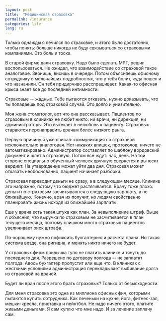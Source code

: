 ```yaml
---
layout: post
title:  "Медицинская страховка"
permalink: /insurance
categories: life
lang: ru
---
```


Только однажды я лечился по страховке, и этого было достаточно, чтобы понять:
больше никогда не буду связываться со страховыми компаниями. Это боль и тоска.

В старой фирме дали страховку. Надо было сделать МРТ, решил воспользоваться. Не
ожидал, что взаимодействие со страховой такое аналоговое. Звонишь, висишь в
очереди. Потом объясняешь офисному сотруднику в мельчайших подробностях, что у
тебя болит, куда пошел и что назначили. Он тебя придирчиво
расспрашивает. Какая-то офисная крыса знает все до последней интимности.

Страховые -- жадные. Тебе пытаются отказать, нужно доказывать, что ты попадаешь
под страховой случай. Это долго и унизительно.

Моя жена стоматолог, вот что она рассказывает. Пациентов по страховым в клиниках
не любит никто: ни врачи, ни дирекция, ни администраторы. Это вытекает в
нелюбовь к пациенту. Страховых стараются перенаправить врачам более низкого
ранга.

Первую причину я уже описал: коммуникация со страховой исключительно
аналоговая. Нет никаких апишек, протоколов, ничего не
автоматизировано. Администратор составляет по шаблону вордовский документ и шлет
в страховую. Потом все ждут: час, день. На той стороне специально обученный
человек вручную сверяется и выносит вердикт. На утверждение может уйти два
дня. Страховая может отказать необоснованно, пациент начинает разборки.

Страховая переводит деньги не сразу, а в следующем месяце. Клинике это напряжно,
потому что бюджет растягивается. Врачу тоже плохо: деньги по страховым
засчитываются в следующую зарплату, а не ближайшую. Конечно, врач их получит, но
людям свойственно планировать жизнь исходя из ближайшей зарплаты.

Еще у врача есть такая штука как план. За невыполнение штраф. Выше я объяснил,
что выручка по страховым не засчитывается в план текущего месяца, поэтому
слишком много страховых пациентов увеличивает риск штрафа.

По-хорошему нужно пофиксить бухгалтерию и расчета плана. Но такая система везде,
она ригидна, и менять никто ничего не будет.

У страховых фирм привычка тупо не платить клинике и тянуть до последнего
для. Разрешено по договору полгода -- не заплатят полгода. Авось бухгалтер
пропустит или еще что. В клиниках с жесткими условиями администрация
перекладывает выбивание долга из страховой на врачей.

Будет ли врач после этого брать страховых? Только от безысходности.

Для меня страховка это одна из миллиона офисных фич, которыми пытаются купить
сотрудника. Как печеньки на кухне, йога, фитнес-зал, мешки-кресла, приставка и
пейнтбол. Не надо ничего этого, платите живыми деньгами. Я сам куплю что мне
надо. И за лечение заплачу сам.

